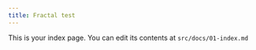 ```yaml
---
title: Fractal test
---
```


This is your index page. You can edit its contents at `src/docs/01-index.md`
